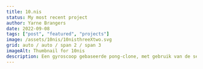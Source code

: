 ```yaml
---
title: 10.nis
status: My most recent project
author: Yarne Brangers
date: 2022-09-08
tags: ["post", "featured", "projects"]
image: /assets/10nis/10nisthreeXtwo.svg
grid: auto / auto / span 2 / span 3
imageAlt: Thumbnail for 10nis
description: Een gyroscoop gebaseerde pong-clone, met gebruik van de sensor API, socket.io & express.js.
---
```

